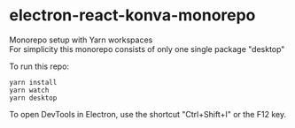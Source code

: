 # electron-react-konva-monorepo

Monorepo setup with Yarn workspaces  
For simplicity this monorepo consists of only one single package "desktop"

To run this repo:

```
yarn install
yarn watch
yarn desktop
```

To open DevTools in Electron, use the shortcut "Ctrl+Shift+I" or the F12 key.

